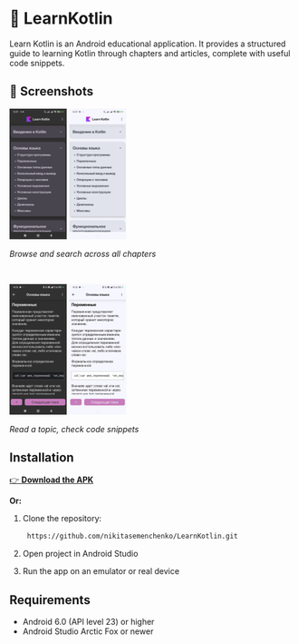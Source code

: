 # 📱 LearnKotlin

Learn Kotlin is an Android educational application. It provides a structured guide to learning Kotlin through chapters and articles, complete with useful code snippets.

## 📸 Screenshots

<p float="left">
  <img src="https://github.com/nikitasemenchenko/LearnKotlin/blob/master/Screenshoots/ExtendedMainScreen_Dark.jpg" width="20%" />
  <img src="https://github.com/nikitasemenchenko/LearnKotlin/blob/master/Screenshoots/ExtendedMainScreen_Light.jpg" width="20%" />
</p>
<p><i>Browse and search across all chapters</i></p>

<br>

<p float="left">
  <img src="https://github.com/nikitasemenchenko/LearnKotlin/blob/master/Screenshoots/ArticleScreen_Dark.jpg" width="20%" />
  <img src="https://github.com/nikitasemenchenko/LearnKotlin/blob/master/Screenshoots/ArticleScrenn_Light.jpg" width="20%" />
</p>
<p><i>Read a topic, check code snippets</i></p>

## Installation

[👉 **Download the APK**](https://github.com/nikitasemenchenko/LearnKotlin/raw/refs/heads/master/app/release/LearnKotlin.apk)  

**Or:**

1. Clone the repository:
   ```bash
    https://github.com/nikitasemenchenko/LearnKotlin.git
    ```
3. Open project in Android Studio

4. Run the app on an emulator or real device

## Requirements

- Android 6.0 (API level 23) or higher
- Android Studio Arctic Fox or newer
